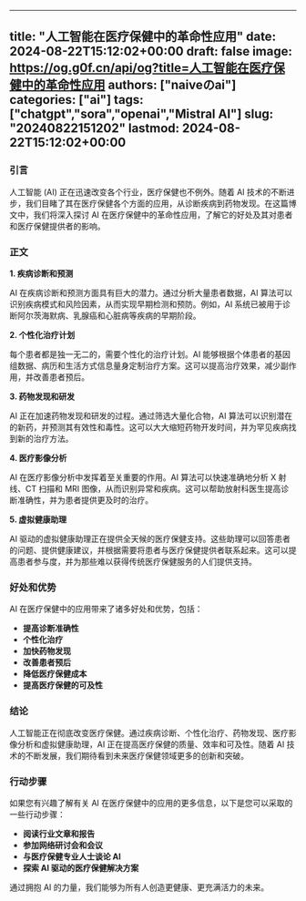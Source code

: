 
---
title: "人工智能在医疗保健中的革命性应用"
date: 2024-08-22T15:12:02+00:00
draft: false
image: https://og.g0f.cn/api/og?title=人工智能在医疗保健中的革命性应用
authors: ["naiveのai"]
categories: ["ai"]
tags: ["chatgpt","sora","openai","Mistral AI"]
slug: "20240822151202"
lastmod: 2024-08-22T15:12:02+00:00
---
### 引言

人工智能 (AI) 正在迅速改变各个行业，医疗保健也不例外。随着 AI 技术的不断进步，我们目睹了其在医疗保健各个方面的应用，从诊断疾病到药物发现。在这篇博文中，我们将深入探讨 AI 在医疗保健中的革命性应用，了解它的好处及其对患者和医疗保健提供者的影响。

### 正文

**1. 疾病诊断和预测**

AI 在疾病诊断和预测方面具有巨大的潜力。通过分析大量患者数据，AI 算法可以识别疾病模式和风险因素，从而实现早期检测和预防。例如，AI 系统已被用于诊断阿尔茨海默病、乳腺癌和心脏病等疾病的早期阶段。

**2. 个性化治疗计划**

每个患者都是独一无二的，需要个性化的治疗计划。AI 能够根据个体患者的基因组数据、病历和生活方式信息量身定制治疗方案。这可以提高治疗效果，减少副作用，并改善患者预后。

**3. 药物发现和研发**

AI 正在加速药物发现和研发的过程。通过筛选大量化合物，AI 算法可以识别潜在的新药，并预测其有效性和毒性。这可以大大缩短药物开发时间，并为罕见疾病找到新的治疗方法。

**4. 医疗影像分析**

AI 在医疗影像分析中发挥着至关重要的作用。AI 算法可以快速准确地分析 X 射线、CT 扫描和 MRI 图像，从而识别异常和疾病。这可以帮助放射科医生提高诊断准确性，并为患者提供更及时的治疗。

**5. 虚拟健康助理**

AI 驱动的虚拟健康助理正在提供全天候的医疗保健支持。这些助理可以回答患者的问题、提供健康建议，并根据需要将患者与医疗保健提供者联系起来。这可以提高患者参与度，并为那些难以获得传统医疗保健服务的人们提供支持。

### 好处和优势

AI 在医疗保健中的应用带来了诸多好处和优势，包括：

- **提高诊断准确性**
- **个性化治疗**
- **加快药物发现**
- **改善患者预后**
- **降低医疗保健成本**
- **提高医疗保健的可及性**

### 结论

人工智能正在彻底改变医疗保健。通过疾病诊断、个性化治疗、药物发现、医疗影像分析和虚拟健康助理，AI 正在提高医疗保健的质量、效率和可及性。随着 AI 技术的不断发展，我们期待看到未来医疗保健领域更多的创新和突破。

### 行动步骤

如果您有兴趣了解有关 AI 在医疗保健中的应用的更多信息，以下是您可以采取的一些行动步骤：

- **阅读行业文章和报告**
- **参加网络研讨会和会议**
- **与医疗保健专业人士谈论 AI**
- **探索 AI 驱动的医疗保健解决方案**

通过拥抱 AI 的力量，我们能够为所有人创造更健康、更充满活力的未来。